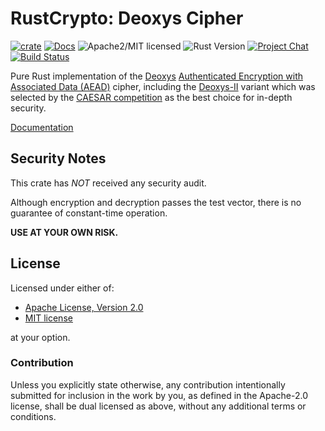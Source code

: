 # RustCrypto: Deoxys Cipher

[![crate][crate-image]][crate-link]
[![Docs][docs-image]][docs-link]
![Apache2/MIT licensed][license-image]
![Rust Version][rustc-image]
[![Project Chat][chat-image]][chat-link]
[![Build Status][build-image]][build-link]

Pure Rust implementation of the [Deoxys][1]
[Authenticated Encryption with Associated Data (AEAD)][2] cipher,
including the [Deoxys-II][3] variant which was selected by the
[CAESAR competition][4] as the best choice for in-depth security.

[Documentation][docs-link]

## Security Notes

This crate has *NOT* received any security audit.

Although encryption and decryption passes the test vector, there is no guarantee
of constant-time operation.

**USE AT YOUR OWN RISK.**

## License

Licensed under either of:

 * [Apache License, Version 2.0](http://www.apache.org/licenses/LICENSE-2.0)
 * [MIT license](http://opensource.org/licenses/MIT)

at your option.

### Contribution

Unless you explicitly state otherwise, any contribution intentionally submitted
for inclusion in the work by you, as defined in the Apache-2.0 license, shall be
dual licensed as above, without any additional terms or conditions.

[//]: # (badges)

[crate-image]: https://img.shields.io/crates/v/deoxys
[crate-link]: https://crates.io/crates/deoxys
[docs-image]: https://docs.rs/deoxys/badge.svg
[docs-link]: https://docs.rs/deoxys/
[license-image]: https://img.shields.io/badge/license-Apache2.0/MIT-blue.svg
[rustc-image]: https://img.shields.io/badge/rustc-1.85+-blue.svg
[chat-image]: https://img.shields.io/badge/zulip-join_chat-blue.svg
[chat-link]: https://rustcrypto.zulipchat.com/#narrow/stream/260038-AEADs
[build-image]: https://github.com/RustCrypto/AEADs/workflows/deoxys/badge.svg?branch=master&event=push
[build-link]: https://github.com/RustCrypto/AEADs/actions

[//]: # (general links)

[1]: https://sites.google.com/view/deoxyscipher
[2]: https://en.wikipedia.org/wiki/Authenticated_encryption
[3]: https://competitions.cr.yp.to/round3/deoxysv141.pdf
[4]: https://competitions.cr.yp.to/index.html

